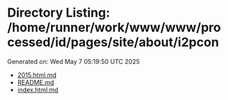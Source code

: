 # Directory Listing: /home/runner/work/www/www/processed/id/pages/site/about/i2pcon
Generated on: Wed May  7 05:19:50 UTC 2025

- [2015.html.md](2015.html.md)
- [README.md](README.md)
- [index.html.md](index.html.md)
